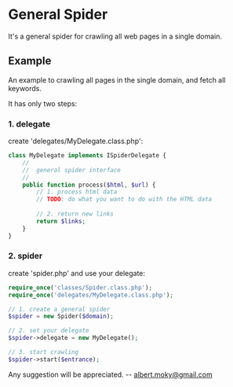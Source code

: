 

# General Spider
It's a general spider for crawling all web pages in a single domain.

## Example
An example to crawling all pages in the single domain, and fetch all keywords.

It has only two steps:
### 1. delegate
create 'delegates/MyDelegate.class.php':
```php
class MyDelegate implements ISpiderDelegate {
	//
	//  general spider interface
	//
	public function process($html, $url) {
		// 1. process html data
		// TODO: do what you want to do with the HTML data
		
		// 2. return new links
		return $links;
	}
}
```
### 2. spider
create 'spider.php' and use your delegate:
```php
require_once('classes/Spider.class.php');
require_once('delegates/MyDelegate.class.php');

// 1. create a general spider
$spider = new Spider($domain);

// 2. set your delegate
$spider->delegate = new MyDelegate();

// 3. start crawling
$spider->start($entrance);
```

Any suggestion will be appreciated.
-- <albert.moky@gmail.com>
